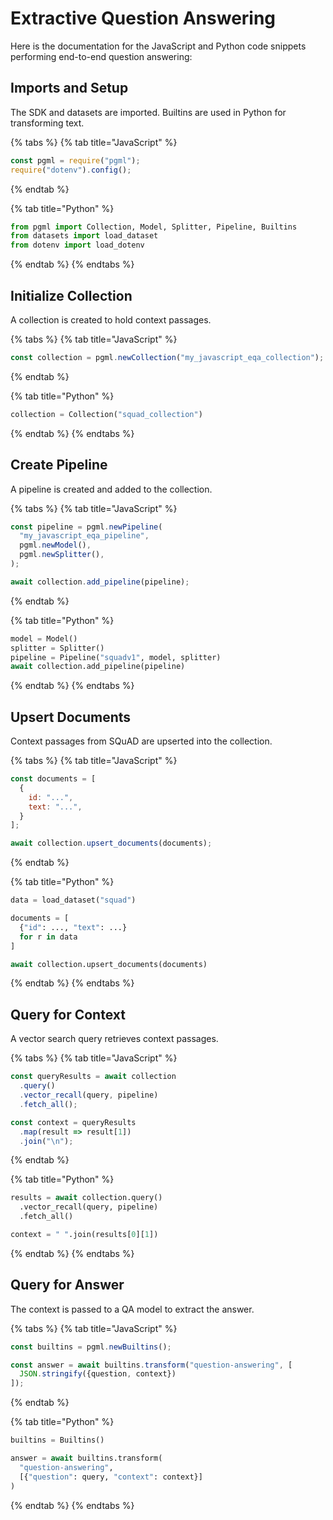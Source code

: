 # Extractive Question Answering

Here is the documentation for the JavaScript and Python code snippets performing end-to-end question answering:

## Imports and Setup

The SDK and datasets are imported. Builtins are used in Python for transforming text.

{% tabs %}
{% tab title="JavaScript" %}
```js
const pgml = require("pgml");
require("dotenv").config();
```
{% endtab %}

{% tab title="Python" %}
```python
from pgml import Collection, Model, Splitter, Pipeline, Builtins
from datasets import load_dataset
from dotenv import load_dotenv
```
{% endtab %}
{% endtabs %}

## Initialize Collection

A collection is created to hold context passages.

{% tabs %}
{% tab title="JavaScript" %}
```js
const collection = pgml.newCollection("my_javascript_eqa_collection");
```
{% endtab %}

{% tab title="Python" %}
```python
collection = Collection("squad_collection") 
```
{% endtab %}
{% endtabs %}

## Create Pipeline

A pipeline is created and added to the collection.

{% tabs %}
{% tab title="JavaScript" %}
```js
const pipeline = pgml.newPipeline(
  "my_javascript_eqa_pipeline",
  pgml.newModel(),
  pgml.newSplitter(),
);

await collection.add_pipeline(pipeline);
```
{% endtab %}

{% tab title="Python" %}
```python
model = Model()
splitter = Splitter()
pipeline = Pipeline("squadv1", model, splitter)
await collection.add_pipeline(pipeline)
```
{% endtab %}
{% endtabs %}

## Upsert Documents

Context passages from SQuAD are upserted into the collection.

{% tabs %}
{% tab title="JavaScript" %}
```js
const documents = [
  {
    id: "...",
    text: "...",
  }
];

await collection.upsert_documents(documents);
```
{% endtab %}

{% tab title="Python" %}
```python
data = load_dataset("squad")

documents = [
  {"id": ..., "text": ...} 
  for r in data  
]

await collection.upsert_documents(documents)
```
{% endtab %}
{% endtabs %}

## Query for Context

A vector search query retrieves context passages.

{% tabs %}
{% tab title="JavaScript" %}
```js
const queryResults = await collection
  .query()
  .vector_recall(query, pipeline)
  .fetch_all();

const context = queryResults
  .map(result => result[1])
  .join("\n");
```
{% endtab %}

{% tab title="Python" %}
```python
results = await collection.query()
  .vector_recall(query, pipeline) 
  .fetch_all()

context = " ".join(results[0][1]) 
```
{% endtab %}
{% endtabs %}

## Query for Answer

The context is passed to a QA model to extract the answer.

{% tabs %}
{% tab title="JavaScript" %}
```js
const builtins = pgml.newBuiltins();

const answer = await builtins.transform("question-answering", [
  JSON.stringify({question, context})
]);
```
{% endtab %}

{% tab title="Python" %}
```python
builtins = Builtins()

answer = await builtins.transform(
  "question-answering", 
  [{"question": query, "context": context}]
)
```
{% endtab %}
{% endtabs %}
